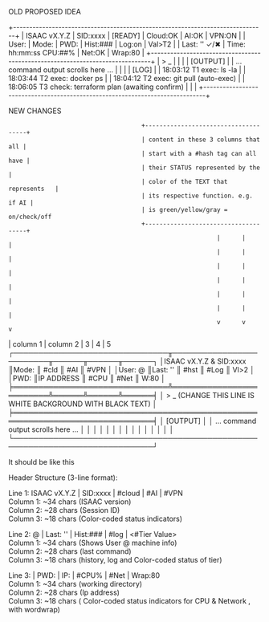 OLD PROPOSED IDEA 



+------------------------------------------------------------------------------+
| ISAAC vX.Y.Z | SID:xxxx       | [READY]          | Cloud:OK | AI:OK | VPN:ON |
| User: <name> | Mode: <EXEC>   | PWD: <cwd>      | Hist:### | Log:on | Val>T2 |
| Last: '<cmd>' ✓/✖             | Time: hh:mm:ss   CPU:##% | Net:OK | Wrap:80 |
+------------------------------------------------------------------------------+
| > _                                                                          |
|                                                                              |
| [OUTPUT]                                                                     |
|   … command output scrolls here …                                            |
|                                                                              |
| [LOG]                                                                        |
|   18:03:12 T1 exec: ls -la                                                   |
|   18:03:44 T2 exec: docker ps                                                |
|   18:04:12 T2 exec: git pull (auto-exec)                                     |
|   18:06:05 T3 check: terraform plan (awaiting confirm)                       |
|                                                                              |
+------------------------------------------------------------------------------+




NEW CHANGES
                                                          
                                         +-------------------------------------+
                                         | content in these 3 columns that all |
                                         | start with a #hash tag can all have |
                                         | their STATUS represented by the     |
                                         | color of the TEXT that represents   |
                                         | its respective function. e.g. if AI |
                                         | is green/yellow/gray = on/check/off 
                                         +-------------------------------------+
                                                              |      |      | 
                                                              |      |      |
                                                              |      |      |
                                                              |      |      |
                                                              |      |      |    
                                                              |      |      |
                                                              v      v      v  
| column 1                      | column 2                |   3  |   4  |   5  
┌───────────────────────────────╥─────────────────────────╥──────╥──────╥──────┐
│ISAAC vX.Y.Z  & SID:xxxx       ║Mode: <EXEC>             ║ #cld ║ #AI  ║ #VPN │
│User: <name> @ <machine name>  ║Last: '<cmd>'            ║ #hst ║ #Log ║ Vl>2 │
│PWD: <cwd>                     ║IP ADDRESS               ║ #CPU ║ #Net ║ W:80 │
╞═══════════════════════════════╩═════════════════════════╩══════╩══════╩══════╡
│ > _ (CHANGE THIS LINE IS WHITE BACKGROUND WITH BLACK TEXT)                   │
╞══════════════════════════════════════════════════════════════════════════════╡ 
│ [OUTPUT]                                                                     │
│   … command output scrolls here …                                            │
│                                                                              │
│                                                                              │
│                                                                              │
│                                                                              │
│                                                                              │
│                                                                              │
│                                                                              │
└──────────────────────────────────────────────────────────────────────────────┘

It should be like this                                                                
                                                                                      
Header Structure (3-line format):                                                     
                                                                                      
Line 1: ISAAC vX.Y.Z | SID:xxxx | #cloud | #AI | #VPN                                 
Column 1: ~34 chars (ISAAC version)                                                   
Column 2: ~28 chars (Session ID)                                                      
Column 3: ~18 chars (Color-coded status indicators)                                   
                                                                                      
Line 2: <name>@<machine> | Last: '<cmd>' | Hist:### | #log | <#Tier Value>            
Column 1: ~34 chars (Shows User @ machine info)                                       
Column 2: ~28 chars (last command)                                                    
Column 3: ~18 chars (history, log and Color-coded status of tier)                     
                                                                                      
Line 3: | PWD: <cwd> | IP: <ip> | #CPU% | #Net | Wrap:80                              
Column 1: ~34 chars (working directory)                                               
Column 2: ~28 chars (Ip address)                                                      
Column 3: ~18 chars ( Color-coded status indicators for CPU & Network , with wordwrap)